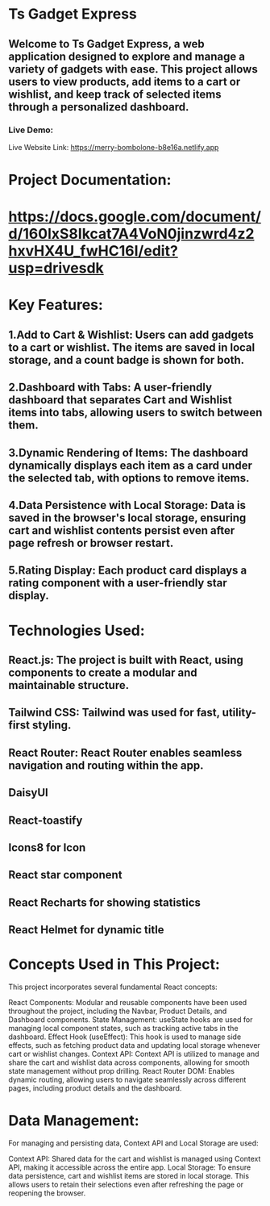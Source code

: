 # Ts Gadget Express

## Welcome to Ts Gadget Express, a web application designed to explore and manage a variety of gadgets with ease. This project allows users to view products, add items to a cart or wishlist, and keep track of selected items through a personalized dashboard.

### Live Demo:
Live Website Link: https://merry-bombolone-b8e16a.netlify.app


# Project Documentation:

# https://docs.google.com/document/d/160lxS8Ikcat7A4VoN0jinzwrd4z2hxvHX4U_fwHC16I/edit?usp=drivesdk 


# Key Features:
## 1.Add to Cart & Wishlist: Users can add gadgets to a cart or wishlist. The items are saved in local storage, and a count badge is shown for both.
## 2.Dashboard with Tabs: A user-friendly dashboard that separates Cart and Wishlist items into tabs, allowing users to switch between them.
## 3.Dynamic Rendering of Items: The dashboard dynamically displays each item as a card under the selected tab, with options to remove items.
## 4.Data Persistence with Local Storage: Data is saved in the browser's local storage, ensuring cart and wishlist contents persist even after page refresh or browser restart.
## 5.Rating Display: Each product card displays a rating component with a user-friendly star display.


# Technologies Used:
## React.js: The project is built with React, using components to create a modular and maintainable structure.
## Tailwind CSS: Tailwind was used for fast, utility-first styling.
## React Router: React Router enables seamless navigation and routing within the app.
## DaisyUI
## React-toastify
## Icons8 for Icon
## React star component
## React Recharts for showing statistics
## React Helmet for dynamic title


# Concepts Used in This Project:
This project incorporates several fundamental React concepts:

React Components: Modular and reusable components have been used throughout the project, including the Navbar, Product Details, and Dashboard components.
State Management: useState hooks are used for managing local component states, such as tracking active tabs in the dashboard.
Effect Hook (useEffect): This hook is used to manage side effects, such as fetching product data and updating local storage whenever cart or wishlist changes.
Context API: Context API is utilized to manage and share the cart and wishlist data across components, allowing for smooth state management without prop drilling.
React Router DOM: Enables dynamic routing, allowing users to navigate seamlessly across different pages, including product details and the dashboard.


# Data Management:
For managing and persisting data, Context API and Local Storage are used:

Context API: Shared data for the cart and wishlist is managed using Context API, making it accessible across the entire app.
Local Storage: To ensure data persistence, cart and wishlist items are stored in local storage. This allows users to retain their selections even after refreshing the page or reopening the browser.